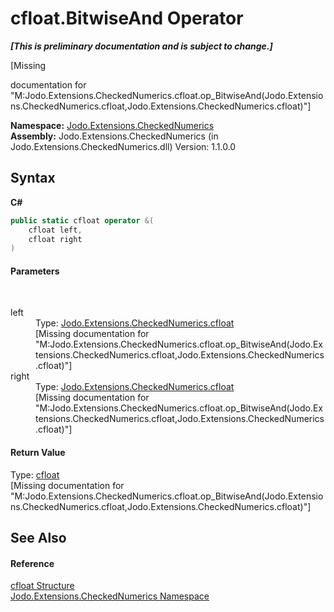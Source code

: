 # cfloat.BitwiseAnd Operator 
 _**\[This is preliminary documentation and is subject to change.\]**_

\[Missing <summary> documentation for "M:Jodo.Extensions.CheckedNumerics.cfloat.op_BitwiseAnd(Jodo.Extensions.CheckedNumerics.cfloat,Jodo.Extensions.CheckedNumerics.cfloat)"\]

**Namespace:**&nbsp;<a href="N_Jodo_Extensions_CheckedNumerics">Jodo.Extensions.CheckedNumerics</a><br />**Assembly:**&nbsp;Jodo.Extensions.CheckedNumerics (in Jodo.Extensions.CheckedNumerics.dll) Version: 1.1.0.0

## Syntax

**C#**<br />
``` C#
public static cfloat operator &(
	cfloat left,
	cfloat right
)
```


#### Parameters
&nbsp;<dl><dt>left</dt><dd>Type: <a href="T_Jodo_Extensions_CheckedNumerics_cfloat">Jodo.Extensions.CheckedNumerics.cfloat</a><br />\[Missing <param name="left"/> documentation for "M:Jodo.Extensions.CheckedNumerics.cfloat.op_BitwiseAnd(Jodo.Extensions.CheckedNumerics.cfloat,Jodo.Extensions.CheckedNumerics.cfloat)"\]</dd><dt>right</dt><dd>Type: <a href="T_Jodo_Extensions_CheckedNumerics_cfloat">Jodo.Extensions.CheckedNumerics.cfloat</a><br />\[Missing <param name="right"/> documentation for "M:Jodo.Extensions.CheckedNumerics.cfloat.op_BitwiseAnd(Jodo.Extensions.CheckedNumerics.cfloat,Jodo.Extensions.CheckedNumerics.cfloat)"\]</dd></dl>

#### Return Value
Type: <a href="T_Jodo_Extensions_CheckedNumerics_cfloat">cfloat</a><br />\[Missing <returns> documentation for "M:Jodo.Extensions.CheckedNumerics.cfloat.op_BitwiseAnd(Jodo.Extensions.CheckedNumerics.cfloat,Jodo.Extensions.CheckedNumerics.cfloat)"\]

## See Also


#### Reference
<a href="T_Jodo_Extensions_CheckedNumerics_cfloat">cfloat Structure</a><br /><a href="N_Jodo_Extensions_CheckedNumerics">Jodo.Extensions.CheckedNumerics Namespace</a><br />